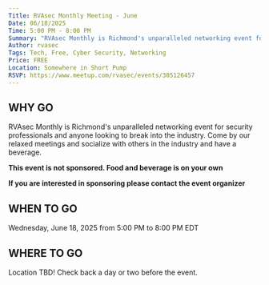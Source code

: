 ```yaml
---
Title: RVAsec Monthly Meeting - June
Date: 06/18/2025
Time: 5:00 PM - 8:00 PM
Summary: "RVAsec Monthly is Richmond's unparalleled networking event for security professionals and anyone looking to break into the industry. Come by our relaxed meetings and socialize with others in the industry and have a beverage."
Author: rvasec
Tags: Tech, Free, Cyber Security, Networking
Price: FREE
Location: Somewhere in Short Pump
RSVP: https://www.meetup.com/rvasec/events/305126457
---
```


## WHY GO

RVAsec Monthly is Richmond's unparalleled networking event for security professionals and anyone looking to break into the industry. Come by our relaxed meetings and socialize with others in the industry and have a beverage.

**This event is not sponsored. Food and beverage is on your own**

**If you are interested in sponsoring please contact the event organizer**

## WHEN TO GO

Wednesday, June 18, 2025 from 5:00 PM to 8:00 PM EDT

## WHERE TO GO

Location TBD! Check back a day or two before the event.
